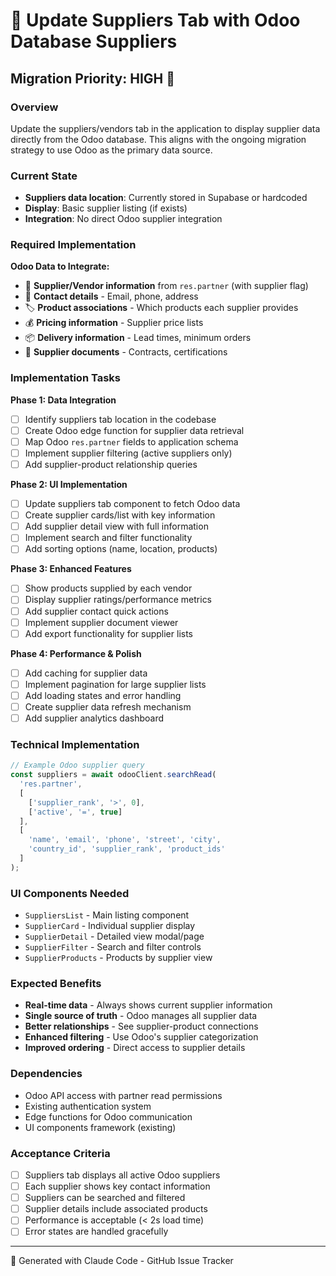 # 🏢 Update Suppliers Tab with Odoo Database Suppliers

## Migration Priority: HIGH 🔴

### Overview
Update the suppliers/vendors tab in the application to display supplier data directly from the Odoo database. This aligns with the ongoing migration strategy to use Odoo as the primary data source.

### Current State
- **Suppliers data location**: Currently stored in Supabase or hardcoded
- **Display**: Basic supplier listing (if exists)
- **Integration**: No direct Odoo supplier integration

### Required Implementation

**Odoo Data to Integrate:**
- 🏢 **Supplier/Vendor information** from `res.partner` (with supplier flag)
- 📧 **Contact details** - Email, phone, address
- 🏷️ **Product associations** - Which products each supplier provides
- 💰 **Pricing information** - Supplier price lists
- 📦 **Delivery information** - Lead times, minimum orders
- 📄 **Supplier documents** - Contracts, certifications

### Implementation Tasks

**Phase 1: Data Integration**
- [ ] Identify suppliers tab location in the codebase
- [ ] Create Odoo edge function for supplier data retrieval
- [ ] Map Odoo `res.partner` fields to application schema
- [ ] Implement supplier filtering (active suppliers only)
- [ ] Add supplier-product relationship queries

**Phase 2: UI Implementation**
- [ ] Update suppliers tab component to fetch Odoo data
- [ ] Create supplier cards/list with key information
- [ ] Add supplier detail view with full information
- [ ] Implement search and filter functionality
- [ ] Add sorting options (name, location, products)

**Phase 3: Enhanced Features**
- [ ] Show products supplied by each vendor
- [ ] Display supplier ratings/performance metrics
- [ ] Add supplier contact quick actions
- [ ] Implement supplier document viewer
- [ ] Add export functionality for supplier lists

**Phase 4: Performance & Polish**
- [ ] Add caching for supplier data
- [ ] Implement pagination for large supplier lists
- [ ] Add loading states and error handling
- [ ] Create supplier data refresh mechanism
- [ ] Add supplier analytics dashboard

### Technical Implementation

```typescript
// Example Odoo supplier query
const suppliers = await odooClient.searchRead(
  'res.partner',
  [
    ['supplier_rank', '>', 0],
    ['active', '=', true]
  ],
  [
    'name', 'email', 'phone', 'street', 'city',
    'country_id', 'supplier_rank', 'product_ids'
  ]
);
```

### UI Components Needed
- `SuppliersList` - Main listing component
- `SupplierCard` - Individual supplier display
- `SupplierDetail` - Detailed view modal/page
- `SupplierFilter` - Search and filter controls
- `SupplierProducts` - Products by supplier view

### Expected Benefits
- **Real-time data** - Always shows current supplier information
- **Single source of truth** - Odoo manages all supplier data
- **Better relationships** - See supplier-product connections
- **Enhanced filtering** - Use Odoo's supplier categorization
- **Improved ordering** - Direct access to supplier details

### Dependencies
- Odoo API access with partner read permissions
- Existing authentication system
- Edge functions for Odoo communication
- UI components framework (existing)

### Acceptance Criteria
- [ ] Suppliers tab displays all active Odoo suppliers
- [ ] Each supplier shows key contact information
- [ ] Suppliers can be searched and filtered
- [ ] Supplier details include associated products
- [ ] Performance is acceptable (< 2s load time)
- [ ] Error states are handled gracefully

---
🤖 Generated with Claude Code - GitHub Issue Tracker